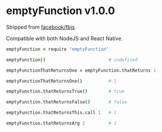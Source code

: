 
# emptyFunction v1.0.0

Stripped from [facebook/fbjs](http://github.com/facebook/fbjs).

Compatible with both NodeJS and React Native.

```coffee
emptyFunction = require "emptyFunction"

emptyFunction()                        # undefined

emptyFunctionThatReturnsOne = emptyFunction.thatReturns 1

emptyFunctionThatReturnsOne()          # 1

emptyFunction.thatReturnsTrue()        # true

emptyFunction.thatReturnsFalse()       # false

emptyFunction.thatReturnsThis.call 1   # 1

emptyFunction.thatReturnsArg 1         # 1
```
